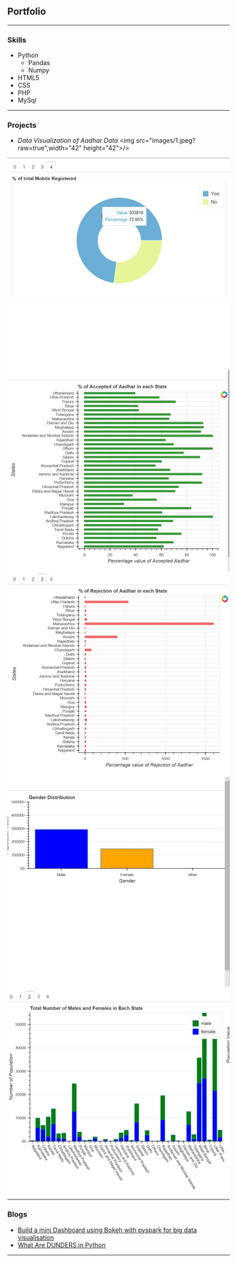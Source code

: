 ## Portfolio

---

### Skills
<ul>
    <li>Python
    <ul>
      <li>Pandas</li>
      <li>Numpy</li>
    </ul>
    </li>
    <li>HTML5</li>
    <li>CSS</li>
    <li>PHP</li>
    <li>MySql</li>
</ul>

---

### Projects
- <i>Data Visualization of Aadhar Data</i>
<img src="images/1.jpeg?raw=true",width="42" height="42">/>
<img src="images/2.jpeg?raw=true"/>
<img src="images/3.jpeg?raw=true"/>
<img src="images/4.jpeg?raw=true"/>
<img src="images/5.jpeg?raw=true"/>
<img src="images/6.jpeg?raw=true"/>





---
### Blogs

- [Build a mini Dashboard using Bokeh with pyspark for big data visualisation](https://link.medium.com/fO0sr6Tn10)
- [What Are DUNDERS in Python](https://link.medium.com/S8PJKxNvq1)




---

<!-- Remove above link if you don't want to attibute -->
